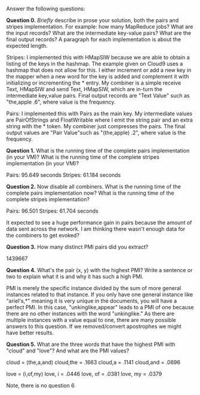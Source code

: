 <p>Answer the following questions:</p>

<p><b>Question 0.</b> <i>Briefly</i> describe in prose your solution,
both the pairs and stripes implementation. For example: how many
MapReduce jobs? What are the input records? What are the intermediate
key-value pairs? What are the final output records? A paragraph for
each implementation is about the expected length.</p>

Stripes: I implemented this with HMapSIW because we are able to obtain a listing of the keys in the hashmap.  The example given on Cloud9 uses a hashmap that does not allow for this.  I either increment or add a new key in the mapper when a new word for the key is added and complement it with initializing or incrementing the * entry. My combiner is a simple receive Text, HMapSIW and send Text, HMapSIW, which are in-turn the intermediate key,value pairs. Final output records are "Text Value" such as "the,apple .6", where value is the frequency.

Pairs: I implemented this with Pairs as the main key.  My intermediate values are PairOfStrings and FloatWritable where I emit the string pair and an extra string with the * token.  My combiner just compresses the pairs.  The final output values are "Pair Value"such as "(the,apple) .2", where value is the frequency.

<p><b>Question 1.</b> What is the running time of the complete pairs
implementation (in your VM)? What is the running time of the complete
stripes implementation (in your VM)?</p>

Pairs: 95.649 seconds
Stripes: 61.184 seconds

<p><b>Question 2.</b> Now disable all combiners. What is the running
time of the complete pairs implementation now? What is the running
time of the complete stripes implementation?</p>

Pairs: 96.501
Stripes: 61.704 seconds

It expected to see a huge performance gain in pairs because the amount of data sent across the network.  I am thinking there wasn't enough data for the combiners to get evoked?

<p><b>Question 3.</b> How many distinct PMI pairs did you extract?</p>

1439667

<p><b>Question 4.</b> What's the pair (x, y) with the highest PMI?
Write a sentence or two to explain what it is and why it has such a
high PMI.</p>

PMI is merely the specific instance divided by the sum of more general instances related to that instance.  If you only have one general instance like "ariel's,*" meaning it is very unique in the documents, you will have a perfect PMI.  In this case, "unkinglike,appear" leads to a PMI of one because there are no other instances with the word "unkinglike."  As there are multiple instances with a value equal to one, there are many possible answers to this question.  If we removed/convert apostrophes we might have better results.

<p><b>Question 5.</b> What are the three words that have the highest
PMI with "cloud" and "love"? And what are the PMI values?</p>

cloud = (the,a,and)
cloud,the = .1663
cloud,a =   .1141
cloud,and = .0696

love = (i,of,my)
love, i =  .0446
love, of = .0381
love, my = .0379


<p>Note, there is no question 6</p>